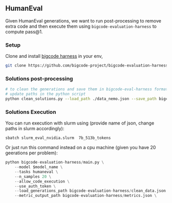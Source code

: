 ## HumanEval

Given HumanEval generations, we want to run post-processing to remove extra code and then execute them using `bigcode-evaluation-harness` to compute pass@1.

### Setup
Clone and install [bigcode harness](https://github.com/bigcode-project/bigcode-evaluation-harness) in your env,
```bash
git clone https://github.com/bigcode-project/bigcode-evaluation-harness
```

### Solutions post-processing
```bash
# to clean the generations and save them in bigcode-eval-harness format
# update paths in the python script
python clean_solutions.py --load_path ./data_nemo.json --save_path bigcode-evaluation-harness/clean_data.json
```

### Solutions Execution
You can run execution with slurm using (provide name of json, change paths in slurm accordingly):
```
sbatch slurm_eval_nvidia.slurm  7b_513b_tokens
```

Or just run this command instead on a cpu machine (given you have 20 geerations per problem):

```python
python bigcode-evaluation-harness/main.py \
    --model $model_name \
    --tasks humaneval \
    --n_samples 20 \
    --allow_code_execution \
    --use_auth_token \
    --load_generations_path bigcode-evaluation-harness/clean_data.json \
    --metric_output_path bigcode-evaluation-harness/metrics.json \
```
